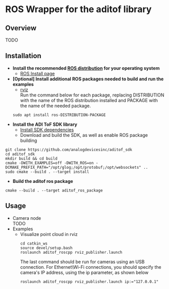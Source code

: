 # ROS Wrapper for the aditof library

## Overview
TODO

## Installation

- **Install the recommended [ROS distribution](http://wiki.ros.org/Distributions) for your operating system**
  - [ROS Install page](http://wiki.ros.org/ROS/Installation)
- **[Optional] Install additional ROS packages needed to build and run the examples**
  - [rviz](http://wiki.ros.org/rviz)\
    Run the command below for each package, replacing DISTRIBUTION with the name of the ROS distribution installed and PACKAGE with the name of the needed package.
  ```console
  sudo apt install ros-DISTRIBUTION-PACKAGE
  ```
- **Install the ADI ToF SDK library**
  - [Install SDK dependencies](https://github.com/analogdevicesinc/aditof_sdk/blob/6c7fb376aeec73a21ab177adf297c5781bcbd544/doc/linux/build_instructions.md#installing-the-dependencies)
  - Download and build the SDK, as well as enable ROS package building
```console
git clone https://github.com/analogdevicesinc/aditof_sdk
cd aditof_sdk
mkdir build && cd build
cmake -DWITH_EXAMPLES=off -DWITH_ROS=on -DCMAKE_PREFIX_PATH="/opt/glog;/opt/protobuf;/opt/websockets" ..
sudo cmake --build . --target install
```
 - **Build the aditof ros package**
  ```console
  cmake --build . --target aditof_ros_package
  ```

## Usage
- Camera node\
TODO
- Examples
  - Visualize point cloud in rviz
    ```console
    cd catkin_ws
    source devel/setup.bash
    roslaunch aditof_roscpp rviz_publisher.launch
    ```
     The last command should be run for cameras using an USB connection. For Ethernet\Wi-Fi connections, you should specify the camera's IP address, using the ip parameter, as shown below 
      ```console
      roslaunch aditof_roscpp rviz_publisher.launch ip:="127.0.0.1"
      ```
